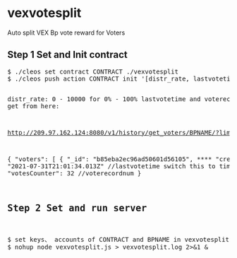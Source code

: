 # vexvotesplit

Auto split VEX Bp vote reward for Voters

<H2>Step 1 Set and Init contract</h2>
<pre>$ ./cleos set contract CONTRACT ./vexvotesplit
$ ./cleos push action CONTRACT init '[distr_rate, lastvotetime, voterecordnum, BPNAME]' -p CONTRACT/pre>

distr_rate: 0 - 10000 for 0% - 100%
lastvotetime and voterecordnum get from here:

http://209.97.162.124:8080/v1/history/get_voters/BPNAME/?limit=1

{
  "voters": [
    {
      "_id": "b85eba2ec96ad50601d56105",
      ****
      "createdAt": "2021-07-31T21:01:34.013Z" //lastvotetime switch this to timestamp
    }
  ],
  "votesCounter": 32 //voterecordnum
}


<H2>Step 2 Set and run server</h2>
<pre>$ set keys、 accounts of CONTRACT and BPNAME in vexvotesplit.js 
$ nohup node vexvotesplit.js > vexvotesplit.log 2>&1 &</pre>



